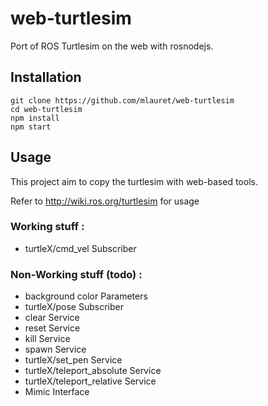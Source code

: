 # web-turtlesim
Port of ROS Turtlesim on the web with rosnodejs.

## Installation

```
git clone https://github.com/mlauret/web-turtlesim
cd web-turtlesim
npm install
npm start
```

## Usage
This project aim to copy the turtlesim with web-based tools.

Refer to http://wiki.ros.org/turtlesim for usage

### Working stuff : 
 - turtleX/cmd_vel Subscriber
 
### Non-Working stuff (todo) : 
 - background color Parameters
 - turtleX/pose Subscriber
 - clear Service
 - reset Service
 - kill Service
 - spawn Service
 - turtleX/set_pen Service
 - turtleX/teleport_absolute Service
 - turtleX/teleport_relative Service
 - Mimic Interface
 

